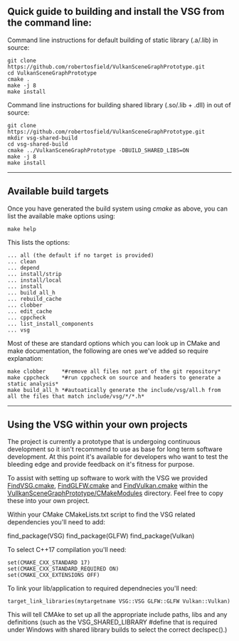## Quick guide to building and install the VSG from the command line:

Command line instructions for default building of static library (.a/.lib) in source:

    git clone https://github.com/robertosfield/VulkanSceneGraphPrototype.git
    cd VulkanSceneGraphPrototype
    cmake .
    make -j 8
    make install

Command line instructions for building shared library (.so/.lib + .dll) in out of source:

    git clone https://github.com/robertosfield/VulkanSceneGraphPrototype.git
    mkdir vsg-shared-build
    cd vsg-shared-build
    cmake ../VulkanSceneGraphPrototype -DBUILD_SHARED_LIBS=ON
    make -j 8
    make install

---

## Available build targets

Once you have generated the build system using *cmake* as above, you can list the available make options using:

    make help

This lists the options:

    ... all (the default if no target is provided)
    ... clean
    ... depend
    ... install/strip
    ... install/local
    ... install
    ... build_all_h
    ... rebuild_cache
    ... clobber
    ... edit_cache
    ... cppcheck
    ... list_install_components
    ... vsg
    
Most of these are standard options which you can look up in CMake and make documentation, the following are ones we've added so require explanation:

    make clobber     *#remove all files not part of the git repository*
    make cppcheck    *#run cppcheck on source and headers to generate a static analysis*
    make build_all_h *#autoatically generate the include/vsg/all.h from all the files that match include/vsg/*/*.h*

---

## Using the VSG within your own projects

The project is currently a prototype that is undergoing continuous development so it isn't recommend to use as base for long term software development. At this point it's available for developers who want to test the bleeding edge and provide feedback on it's fitness for purpose.

To assist with setting up software to work with the VSG we provided [FindVSG.cmake](CMakeModules/FindVSG.cmake), [FindGLFW.cmake](CMakeModules/FindGLFW.cmake) and [FindVulkan.cmake](CMakeModules/FindVulkan.cmake) within the [VullkanSceneGraphPrototype/CMakeModules](CMakeModules) directory.  Feel free to copy these into your own project.

Within your CMake CMakeLists.txt script to find the VSG related dependencies you'll need to add:

   find_package(VSG)
   find_package(GLFW)
   find_package(Vulkan)

To select C++17 compilation you'll need:

    set(CMAKE_CXX_STANDARD 17)
    set(CMAKE_CXX_STANDARD_REQUIRED ON)
    set(CMAKE_CXX_EXTENSIONS OFF)

To link your lib/application to required dependnecies you'll need:

    target_link_libraries(mytargetname VSG::VSG GLFW::GLFW Vulkan::Vulkan)

This will tell CMAke to set up all the appropriate include paths, libs and any definitions (such as the VSG_SHARED_LIBRARY #define that is required under Windows with shared library builds to select the correct declspec().)

